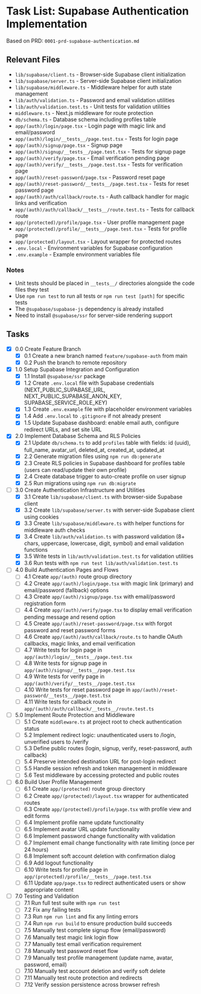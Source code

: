 # Task List: Supabase Authentication Implementation

Based on PRD: `0001-prd-supabase-authentication.md`

## Relevant Files

- `lib/supabase/client.ts` - Browser-side Supabase client initialization
- `lib/supabase/server.ts` - Server-side Supabase client initialization
- `lib/supabase/middleware.ts` - Middleware helper for auth state management
- `lib/auth/validation.ts` - Password and email validation utilities
- `lib/auth/validation.test.ts` - Unit tests for validation utilities
- `middleware.ts` - Next.js middleware for route protection
- `db/schema.ts` - Database schema including profiles table
- `app/(auth)/login/page.tsx` - Login page with magic link and email/password
- `app/(auth)/login/__tests__/page.test.tsx` - Tests for login page
- `app/(auth)/signup/page.tsx` - Signup page
- `app/(auth)/signup/__tests__/page.test.tsx` - Tests for signup page
- `app/(auth)/verify/page.tsx` - Email verification pending page
- `app/(auth)/verify/__tests__/page.test.tsx` - Tests for verification page
- `app/(auth)/reset-password/page.tsx` - Password reset page
- `app/(auth)/reset-password/__tests__/page.test.tsx` - Tests for reset password page
- `app/(auth)/auth/callback/route.ts` - Auth callback handler for magic links and verification
- `app/(auth)/auth/callback/__tests__/route.test.ts` - Tests for callback route
- `app/(protected)/profile/page.tsx` - User profile management page
- `app/(protected)/profile/__tests__/page.test.tsx` - Tests for profile page
- `app/(protected)/layout.tsx` - Layout wrapper for protected routes
- `.env.local` - Environment variables for Supabase configuration
- `.env.example` - Example environment variables file

### Notes

- Unit tests should be placed in `__tests__/` directories alongside the code files they test
- Use `npm run test` to run all tests or `npm run test [path]` for specific tests
- The `@supabase/supabase-js` dependency is already installed
- Need to install `@supabase/ssr` for server-side rendering support

## Tasks

- [x] 0.0 Create Feature Branch
  - [x] 0.1 Create a new branch named `feature/supabase-auth` from main
  - [x] 0.2 Push the branch to remote repository

- [x] 1.0 Setup Supabase Integration and Configuration
  - [x] 1.1 Install `@supabase/ssr` package
  - [x] 1.2 Create `.env.local` file with Supabase credentials (NEXT_PUBLIC_SUPABASE_URL, NEXT_PUBLIC_SUPABASE_ANON_KEY, SUPABASE_SERVICE_ROLE_KEY)
  - [x] 1.3 Create `.env.example` file with placeholder environment variables
  - [x] 1.4 Add `.env.local` to `.gitignore` if not already present
  - [x] 1.5 Update Supabase dashboard: enable email auth, configure redirect URLs, and set site URL

- [x] 2.0 Implement Database Schema and RLS Policies
  - [x] 2.1 Update `db/schema.ts` to add `profiles` table with fields: id (uuid), full_name, avatar_url, deleted_at, created_at, updated_at
  - [x] 2.2 Generate migration files using `npm run db:generate`
  - [x] 2.3 Create RLS policies in Supabase dashboard for profiles table (users can read/update their own profile)
  - [x] 2.4 Create database trigger to auto-create profile on user signup
  - [x] 2.5 Run migrations using `npm run db:migrate`

- [ ] 3.0 Create Authentication Infrastructure and Utilities
  - [x] 3.1 Create `lib/supabase/client.ts` with browser-side Supabase client
  - [x] 3.2 Create `lib/supabase/server.ts` with server-side Supabase client using cookies
  - [x] 3.3 Create `lib/supabase/middleware.ts` with helper functions for middleware auth checks
  - [x] 3.4 Create `lib/auth/validation.ts` with password validation (8+ chars, uppercase, lowercase, digit, symbol) and email validation functions
  - [x] 3.5 Write tests in `lib/auth/validation.test.ts` for validation utilities
  - [x] 3.6 Run tests with `npm run test lib/auth/validation.test.ts`

- [ ] 4.0 Build Authentication Pages and Flows
  - [ ] 4.1 Create `app/(auth)` route group directory
  - [ ] 4.2 Create `app/(auth)/login/page.tsx` with magic link (primary) and email/password (fallback) options
  - [ ] 4.3 Create `app/(auth)/signup/page.tsx` with email/password registration form
  - [ ] 4.4 Create `app/(auth)/verify/page.tsx` to display email verification pending message and resend option
  - [ ] 4.5 Create `app/(auth)/reset-password/page.tsx` with forgot password and reset password forms
  - [ ] 4.6 Create `app/(auth)/auth/callback/route.ts` to handle OAuth callbacks, magic links, and email verification
  - [ ] 4.7 Write tests for login page in `app/(auth)/login/__tests__/page.test.tsx`
  - [ ] 4.8 Write tests for signup page in `app/(auth)/signup/__tests__/page.test.tsx`
  - [ ] 4.9 Write tests for verify page in `app/(auth)/verify/__tests__/page.test.tsx`
  - [ ] 4.10 Write tests for reset password page in `app/(auth)/reset-password/__tests__/page.test.tsx`
  - [ ] 4.11 Write tests for callback route in `app/(auth)/auth/callback/__tests__/route.test.ts`

- [ ] 5.0 Implement Route Protection and Middleware
  - [ ] 5.1 Create `middleware.ts` at project root to check authentication status
  - [ ] 5.2 Implement redirect logic: unauthenticated users to /login, unverified users to /verify
  - [ ] 5.3 Define public routes (login, signup, verify, reset-password, auth callback)
  - [ ] 5.4 Preserve intended destination URL for post-login redirect
  - [ ] 5.5 Handle session refresh and token management in middleware
  - [ ] 5.6 Test middleware by accessing protected and public routes

- [ ] 6.0 Build User Profile Management
  - [ ] 6.1 Create `app/(protected)` route group directory
  - [ ] 6.2 Create `app/(protected)/layout.tsx` wrapper for authenticated routes
  - [ ] 6.3 Create `app/(protected)/profile/page.tsx` with profile view and edit forms
  - [ ] 6.4 Implement profile name update functionality
  - [ ] 6.5 Implement avatar URL update functionality
  - [ ] 6.6 Implement password change functionality with validation
  - [ ] 6.7 Implement email change functionality with rate limiting (once per 24 hours)
  - [ ] 6.8 Implement soft account deletion with confirmation dialog
  - [ ] 6.9 Add logout functionality
  - [ ] 6.10 Write tests for profile page in `app/(protected)/profile/__tests__/page.test.tsx`
  - [ ] 6.11 Update `app/page.tsx` to redirect authenticated users or show appropriate content

- [ ] 7.0 Testing and Validation
  - [ ] 7.1 Run full test suite with `npm run test`
  - [ ] 7.2 Fix any failing tests
  - [ ] 7.3 Run `npm run lint` and fix any linting errors
  - [ ] 7.4 Run `npm run build` to ensure production build succeeds
  - [ ] 7.5 Manually test complete signup flow (email/password)
  - [ ] 7.6 Manually test magic link login flow
  - [ ] 7.7 Manually test email verification requirement
  - [ ] 7.8 Manually test password reset flow
  - [ ] 7.9 Manually test profile management (update name, avatar, password, email)
  - [ ] 7.10 Manually test account deletion and verify soft delete
  - [ ] 7.11 Manually test route protection and redirects
  - [ ] 7.12 Verify session persistence across browser refresh
